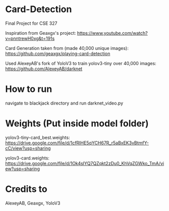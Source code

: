 # Card-Detection

Final Project for CSE 327

Inspiration from Geaxgx's project: https://www.youtube.com/watch?v=pnntrewH0xg&t=191s

Card Generation taken from (made 40,000 unique images):
https://github.com/geaxgx/playing-card-detection

Used AlexeyAB's fork of YoloV3 to train yolov3-tiny over 40,000 images:
https://github.com/AlexeyAB/darknet

# How to run

navigate to blackjack directory and run darknet_video.py

# Weights (Put inside model folder)
yolov3-tiny-card_best.weights:
https://drive.google.com/file/d/1cfRIHE5qYCH67R_r5aBxEK3vBtmfY-cC/view?usp=sharing

yolov3-card.weights:
https://drive.google.com/file/d/1Ok4sIYQ7QZqkt2zDu0_KhVqZGWko_TmA/view?usp=sharing

# Credits to
AlexeyAB, Geaxgx, YoloV3
